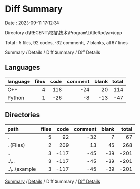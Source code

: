 # Diff Summary

Date : 2023-09-11 17:12:34

Directory d:\\RECENT\\校招\\技术\\Program\\LittleRpc\\src\\cpp

Total : 5 files,  92 codes, -32 comments, 7 blanks, all 67 lines

[Summary](results.md) / [Details](details.md) / Diff Summary / [Diff Details](diff-details.md)

## Languages
| language | files | code | comment | blank | total |
| :--- | ---: | ---: | ---: | ---: | ---: |
| C++ | 4 | 118 | -24 | 20 | 114 |
| Python | 1 | -26 | -8 | -13 | -47 |

## Directories
| path | files | code | comment | blank | total |
| :--- | ---: | ---: | ---: | ---: | ---: |
| . | 5 | 92 | -32 | 7 | 67 |
| . (Files) | 2 | 209 | 13 | 46 | 268 |
| .. | 3 | -117 | -45 | -39 | -201 |
| ..\\.. | 3 | -117 | -45 | -39 | -201 |
| ..\\..\\example | 3 | -117 | -45 | -39 | -201 |

[Summary](results.md) / [Details](details.md) / Diff Summary / [Diff Details](diff-details.md)